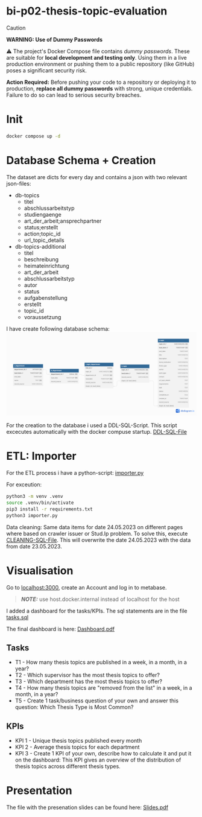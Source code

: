 # bi-p02-thesis-topic-evaluation
> [!CAUTION]
> **WARNING: Use of Dummy Passwords**

:warning: The project's Docker Compose file contains *dummy passwords*. These are suitable for **local development and testing only**. Using them in a live production environment or pushing them to a public repository (like GitHub) poses a significant security risk.

**Action Required:** Before pushing your code to a repository or deploying it to production, **replace all dummy passwords** with strong, unique credentials. Failure to do so can lead to serious security breaches.

# Init
```bash
docker compose up -d
```

# Database Schema + Creation
The dataset are dicts for every day and contains a json with two relevant json-files:
- db-topics
  - titel
  - abschlussarbeitstyp
  - studiengaenge
  - art_der_arbeit;ansprechpartner
  - status;erstellt
  - action;topic_id
  - url_topic_details
- db-topics-additional
  - titel
  - beschreibung
  - heimateinrichtung
  - art_der_arbeit
  - abschlussarbeitstyp
  - autor
  - status
  - aufgabenstellung
  - erstellt
  - topic_id
  - voraussetzung


I have create following database schema:
![DatabaseSchema.png](media%2FDatabaseSchema.png)

For the creation to the database i used a DDL-SQL-Script. This script excecutes automatically with the docker compuse startup.
[DDL-SQL-File](create.sql)

# ETL: Importer
For the ETL process i have a python-script: [importer.py](importer.py)

For exceution:
```bash
python3 -m venv .venv
source .venv/bin/activate
pip3 install -r requirements.txt
python3 importer.py
```

Data cleaning:
Same data items for date 24.05.2023 on different pages where based on crawler issuer or Stud.Ip problem.
To solve this, execute [CLEANING-SQL-File](cleaning.sql). This will overwrite the date 24.05.2023 with the data from date 23.05.2023.

# Visualisation
Go to [localhost:3000](localhost:3000), create an Account and log in to metabase.
> **_NOTE:_**  use host.docker.internal instead of localhost for the host

I added a dashboard for the tasks/KPIs. The sql statements are in the file [tasks.sql](tasks.sql)

The final dashboard is here: [Dashboard.pdf](media%2FDashboard.pdf)

## Tasks
- T1 - How many thesis topics are published in a week, in a month, in a year?
- T2 - Which supervisor has the most thesis topics to offer?
- T3 - Which department has the most thesis topics to offer?
- T4 - How many thesis topics are "removed from the list" in a week, in a month, in a year?
- T5 - Create 1 task/business question of your own and answer this question: Which Thesis Type is Most Common?


## KPIs
- KPI 1 - Unique thesis topics published every month
- KPI 2 - Average thesis topics for each department
- KPI 3 - Create 1 KPI of your own, describe how to calculate it and put it on the dashboard: This KPI gives an overview of the distribution of thesis topics across different thesis types.

# Presentation
The file with the presenation slides can be found here:
[Slides.pdf](media%2FSlides.pdf)
